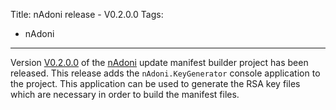 Title: nAdoni release - V0.2.0.0
Tags:
 - nAdoni
---


Version [V0.2.0.0](https://github.com/pvandervelde/nAdoni/releases/tag/V0.2.0.0) of the
[nAdoni](/projects/nadoni.html) update manifest builder project has been released. This release
adds the `nAdoni.KeyGenerator` console application to the project. This application can be used to
generate the RSA key files which are necessary in order to build the manifest files.
